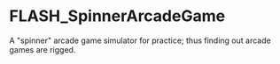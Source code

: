 FLASH_SpinnerArcadeGame
=======================

A "spinner" arcade game simulator for practice; thus finding out arcade games are rigged.
